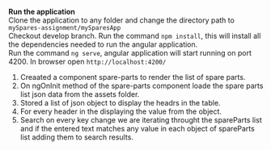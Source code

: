**Run the application**  
Clone the application to any folder and change the directory path to `mySpares-assignment/mySparesApp`  
Checkout develop branch.
Run the command `npm install`, this will install all the dependencies needed to run the angular application.  
Run the command `ng serve`, angular application will start running on port 4200. In browser open `http://localhost:4200/`  


1. Creaated a component spare-parts to render the list of spare parts.
2. On ngOnInit method of the spare-parts component loade the spare parts list json data from the assets folder.
3. Stored a list of json object to display the headrs in the table.
4. For every header in the displaying the value from the object.
5. Search on every key change we are iterating throught the spareParts list and if the entered text matches any value in each object of spareParts list adding them to search results.
